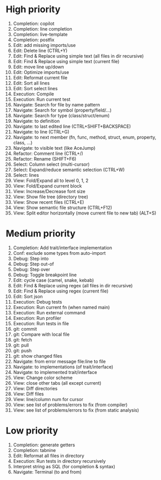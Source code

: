 # High priority
1. Completion: copilot
1. Completion: line completion
1. Completion: live-template
1. Completion: postfix
1. Edit: add missing imports/use
1. Edit: Delete line (CTRL+Y)
1. Edit: Find & Replace using simple text (all files in dir recursive)
1. Edit: Find & Replace using simple text (current file)
1. Edit: move line up/down
1. Edit: Optimize imports/use
1. Edit: Reformat current file
1. Edit: Sort all lines
1. Edit: Sort select lines
1. Execution: Compile
1. Execution: Run current test
1. Navigate: Search for file by name pattern
1. Navigate: Search for symbol (property/field/...)
1. Navigate: Search for type (class/struct/enum)
1. Navigate: to definition
1. Navigate: to last edited line (CTRL+SHIFT+BACKSPACE)
1. Navigate: to line (CTRL+G)
1. Navigate: to next member (fn, func, method, struct, enum, property, class, ...)
1. Navigate: to visible text (like AceJump)
1. Refactor: Comment line (CTRL+/)
1. Refactor: Rename (SHIFT+F6)
1. Select: Column select (multi-cursor)
1. Select: Expand/reduce semantic selection (CTRL+W)
1. Select: lines
1. View: Fold/Expand all to level 0, 1, 2
1. View: Fold/Expand current block
1. View: Increase/Decrease font size
1. View: Show file tree (directory tree)
1. View: Show recent files (CTRL+E)
1. View: Show semantic file structure (CTRL+F12)
1. View: Split editor horizontally (move current file to new tab) (ALT+S)


# Medium priority
1. Completion: Add trait/interface implementation
1. Conf: exclude some types from auto-import
1. Debug: Step into
1. Debug: Step out-of
1. Debug: Step over
1. Debug: Toggle breakpoint line
1. Edit: cycle case (camel, snake, kebab)
1. Edit: Find & Replace using regex (all files in dir recursive)
1. Edit: Find & Replace using regex (current file)
1. Edit: Sort json
1. Execution: Debug tests
1. Execution: Run current fn (when named main)
1. Execution: Run external command
1. Execution: Run profiler
1. Execution: Run tests in file
1. git: commit
1. git: Compare with local file
1. git: fetch
1. git: pull
1. git: push
1. git: show changed files
1. Navigate: from error message file:line to file
1. Navigate: to implementations (of trait/interface)
1. Navigate: to implemented trait/interface
1. View: Change color scheme
1. View: close other tabs (all except current)
1. View: Diff directories
1. View: Diff files
1. View: line/column num for cursor
1. View: see list of problems/errors to fix (from compiler)
1. View: see list of problems/errors to fix (from static analysis)


# Low priority
1. Completion: generate getters
1. Completion: tabnine
1. Edit: Reformat all files in directory
1. Execution: Run tests in directory recursively
1. Interpret string as SQL (for completion & syntax)
1. Navigate: Terminal (to and from)
